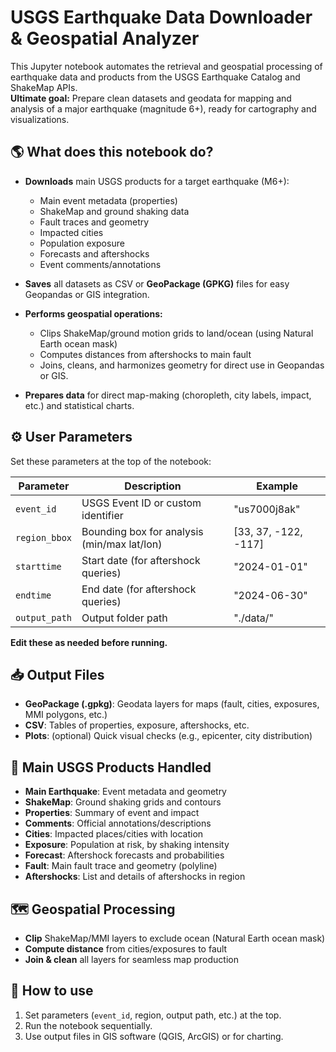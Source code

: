 # USGS Earthquake Data Downloader & Geospatial Analyzer

This Jupyter notebook automates the retrieval and geospatial processing of earthquake data and products from the USGS Earthquake Catalog and ShakeMap APIs.  
**Ultimate goal:** Prepare clean datasets and geodata for mapping and analysis of a major earthquake (magnitude 6+), ready for cartography and visualizations.

## 🌎 What does this notebook do?

- **Downloads** main USGS products for a target earthquake (M6+):

  - Main event metadata (properties)
  - ShakeMap and ground shaking data
  - Fault traces and geometry
  - Impacted cities
  - Population exposure
  - Forecasts and aftershocks
  - Event comments/annotations

- **Saves** all datasets as CSV or **GeoPackage (GPKG)** files for easy Geopandas or GIS integration.

- **Performs geospatial operations:**

  - Clips ShakeMap/ground motion grids to land/ocean (using Natural Earth ocean mask)
  - Computes distances from aftershocks to main fault
  - Joins, cleans, and harmonizes geometry for direct use in Geopandas or GIS.

- **Prepares data** for direct map-making (choropleth, city labels, impact, etc.) and statistical charts.

## ⚙️ User Parameters

Set these parameters at the top of the notebook:

| Parameter     | Description                                 | Example              |
| ------------- | ------------------------------------------- | -------------------- |
| `event_id`    | USGS Event ID or custom identifier          | "us7000j8ak"         |
| `region_bbox` | Bounding box for analysis (min/max lat/lon) | [33, 37, -122, -117] |
| `starttime`   | Start date (for aftershock queries)         | "2024-01-01"         |
| `endtime`     | End date (for aftershock queries)           | "2024-06-30"         |
| `output_path` | Output folder path                          | "./data/"            |

**Edit these as needed before running.**

## 📥 Output Files

- **GeoPackage (.gpkg)**: Geodata layers for maps (fault, cities, exposures, MMI polygons, etc.)
- **CSV**: Tables of properties, exposure, aftershocks, etc.
- **Plots**: (optional) Quick visual checks (e.g., epicenter, city distribution)

## 🔑 Main USGS Products Handled

- **Main Earthquake**: Event metadata and geometry
- **ShakeMap**: Ground shaking grids and contours
- **Properties**: Summary of event and impact
- **Comments**: Official annotations/descriptions
- **Cities**: Impacted places/cities with location
- **Exposure**: Population at risk, by shaking intensity
- **Forecast**: Aftershock forecasts and probabilities
- **Fault**: Main fault trace and geometry (polyline)
- **Aftershocks**: List and details of aftershocks in region

## 🗺️ Geospatial Processing

- **Clip** ShakeMap/MMI layers to exclude ocean (Natural Earth ocean mask)
- **Compute distance** from cities/exposures to fault
- **Join & clean** all layers for seamless map production

## 📝 How to use

1. Set parameters (`event_id`, region, output path, etc.) at the top.
2. Run the notebook sequentially.
3. Use output files in GIS software (QGIS, ArcGIS) or for charting.
